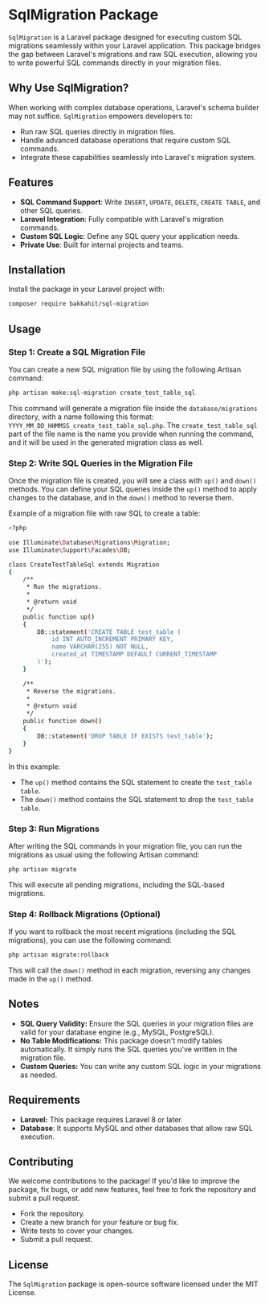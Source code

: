 # SqlMigration Package

`SqlMigration` is a Laravel package designed for executing custom SQL migrations seamlessly within your Laravel application. This package bridges the gap between Laravel's migrations and raw SQL execution, allowing you to write powerful SQL commands directly in your migration files.

## Why Use SqlMigration?

When working with complex database operations, Laravel's schema builder may not suffice. `SqlMigration` empowers developers to:
- Run raw SQL queries directly in migration files.
- Handle advanced database operations that require custom SQL commands.
- Integrate these capabilities seamlessly into Laravel's migration system.

## Features

- **SQL Command Support**: Write `INSERT`, `UPDATE`, `DELETE`, `CREATE TABLE`, and other SQL queries.
- **Laravel Integration**: Fully compatible with Laravel's migration commands.
- **Custom SQL Logic**: Define any SQL query your application needs.
- **Private Use**: Built for internal projects and teams.

## Installation

Install the package in your Laravel project with:

```bash
composer require bakkahit/sql-migration
```

## Usage
### Step 1: Create a SQL Migration File
You can create a new SQL migration file by using the following Artisan command:

```bash
php artisan make:sql-migration create_test_table_sql
```
This command will generate a migration file inside the `database/migrations` directory, with a name following this format: `YYYY_MM_DD_HHMMSS_create_test_table_sql.php`. The `create_test_table_sql` part of the file name is the name you provide when running the command, and it will be used in the generated migration class as well.


### Step 2: Write SQL Queries in the Migration File
Once the migration file is created, you will see a class with `up()` and `down()` methods. You can define your SQL queries inside the `up()` method to apply changes to the database, and in the `down()` method to reverse them.

Example of a migration file with raw SQL to create a table:
```bash
<?php

use Illuminate\Database\Migrations\Migration;
use Illuminate\Support\Facades\DB;

class CreateTestTableSql extends Migration
{
    /**
     * Run the migrations.
     *
     * @return void
     */
    public function up()
    {
        DB::statement('CREATE TABLE test_table (
            id INT AUTO_INCREMENT PRIMARY KEY,
            name VARCHAR(255) NOT NULL,
            created_at TIMESTAMP DEFAULT CURRENT_TIMESTAMP
        )');
    }

    /**
     * Reverse the migrations.
     *
     * @return void
     */
    public function down()
    {
        DB::statement('DROP TABLE IF EXISTS test_table');
    }
}
```
In this example:
- The `up()` method contains the SQL statement to create the `test_table table`.
- The `down()` method contains the SQL statement to drop the `test_table table`.


### Step 3: Run Migrations
After writing the SQL commands in your migration file, you can run the migrations as usual using the following Artisan command:
```bash
php artisan migrate
```
This will execute all pending migrations, including the SQL-based migrations.

### Step 4: Rollback Migrations (Optional)
If you want to rollback the most recent migrations (including the SQL migrations), you can use the following command:
```bash
php artisan migrate:rollback
```
This will call the `down()` method in each migration, reversing any changes made in the `up()` method.

## Notes
- **SQL Query Validity:** Ensure the SQL queries in your migration files are valid for your database engine (e.g., MySQL, PostgreSQL).
- **No Table Modifications:** This package doesn't modify tables automatically. It simply runs the SQL queries you've written in the migration file.
- **Custom Queries:** You can write any custom SQL logic in your migrations as needed.

## Requirements
- **Laravel:** This package requires Laravel 8 or later.
- **Database**: It supports MySQL and other databases that allow raw SQL execution.

## Contributing
We welcome contributions to the package! If you'd like to improve the package, fix bugs, or add new features, feel free to fork the repository and submit a pull request.

- Fork the repository.
- Create a new branch for your feature or bug fix.
- Write tests to cover your changes.
- Submit a pull request.

## License
The `SqlMigration` package is open-source software licensed under the MIT License.

 